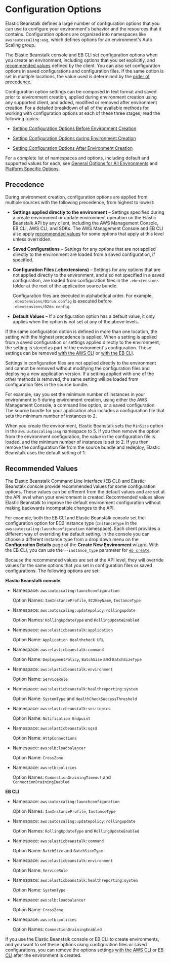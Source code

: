# Configuration Options<a name="command-options"></a>

Elastic Beanstalk defines a large number of configuration options that you can use to configure your environment's behavior and the resources that it contains\. Configuration options are organized into namespaces like `aws:autoscaling:asg`, which defines options for an environment's Auto Scaling group\.

The Elastic Beanstalk console and EB CLI set configuration options when you create an environment, including options that you set explicitly, and [recommended values](#configuration-options-recommendedvalues) defined by the client\. You can also set configuration options in saved configurations and configuration files\. If the same option is set in multiple locations, the value used is determined by the [order of precedence](#configuration-options-precedence)\.

Configuration option settings can be composed in text format and saved prior to environment creation, applied during environment creation using any supported client, and added, modified or removed after environment creation\. For a detailed breakdown of all of the available methods for working with configuration options at each of these three stages, read the following topics:

+ [Setting Configuration Options Before Environment Creation](environment-configuration-methods-before.md)

+ [Setting Configuration Options during Environment Creation](environment-configuration-methods-during.md)

+ [Setting Configuration Options After Environment Creation](environment-configuration-methods-after.md)

For a complete list of namespaces and options, including default and supported values for each, see [General Options for All Environments](command-options-general.md) and [Platform Specific Options](command-options-specific.md)\.

## Precedence<a name="configuration-options-precedence"></a>

During environment creation, configuration options are applied from multiple sources with the following precedence, from highest to lowest:

+ **Settings applied directly to the environment** – Settings specified during a create environment or update environment operation on the Elastic Beanstalk API by any client, including the AWS Management Console, EB CLI, AWS CLI, and SDKs\. The AWS Management Console and EB CLI also apply [recommended values](#configuration-options-recommendedvalues) for some options that apply at this level unless overridden\.

+ **Saved Configurations** – Settings for any options that are not applied directly to the environment are loaded from a saved configuration, if specified\.

+ **Configuration Files \(\.ebextensions\)** – Settings for any options that are not applied directly to the environment, and also not specified in a saved configuration, are loaded from configuration files in the `.ebextensions` folder at the root of the application source bundle\.

  Configuration files are executed in alphabetical order\. For example, `.ebextensions/01run.config` is executed before `.ebextensions/02do.config`\.

+ **Default Values** – If a configuration option has a default value, it only applies when the option is not set at any of the above levels\.

If the same configuration option is defined in more than one location, the setting with the highest precedence is applied\. When a setting is applied from a saved configuration or settings applied directly to the environment, the setting is stored as part of the environment's configuration\. These settings can be removed [with the AWS CLI](environment-configuration-methods-after.md#configuration-options-remove-awscli) or [with the EB CLI](environment-configuration-methods-after.md#configuration-options-remove-ebcli)\.

Settings in configuration files are not applied directly to the environment and cannot be removed without modifying the configuration files and deploying a new application version\. If a setting applied with one of the other methods is removed, the same setting will be loaded from configuration files in the source bundle\.

For example, say you set the minimum number of instances in your environment to 5 during environment creation, using either the AWS Management Console, a command line option, or a saved configuration\. The source bundle for your application also includes a configuration file that sets the minimum number of instances to 2\.

When you create the environment, Elastic Beanstalk sets the `MinSize` option in the `aws:autoscaling:asg` namespace to 5\. If you then remove the option from the environment configuration, the value in the configuration file is loaded, and the minimum number of instances is set to 2\. If you then remove the configuration file from the source bundle and redeploy, Elastic Beanstalk uses the default setting of 1\.

## Recommended Values<a name="configuration-options-recommendedvalues"></a>

The Elastic Beanstalk Command Line Interface \(EB CLI\) and Elastic Beanstalk console provide recommended values for some configuration options\. These values can be different from the default values and are set at the API level when your environment is created\. Recommended values allow Elastic Beanstalk to improve the default environment configuration without making backwards incompatible changes to the API\.

For example, both the EB CLI and Elastic Beanstalk console set the configuration option for EC2 instance type \(`InstanceType` in the `aws:autoscaling:launchconfiguration` namespace\)\. Each client provides a different way of overriding the default setting\. In the console you can choose a different instance type from a drop down menu on the **Configuration Details** page of the **Create New Environment** wizard\. With the EB CLI, you can use the `--instance_type` parameter for [`eb create`](eb3-create.md)\.

Because the recommended values are set at the API level, they will override values for the same options that you set in configuration files or saved configurations\. The following options are set:

**Elastic Beanstalk console**

+ Namespace: `aws:autoscaling:launchconfiguration`

  Option Names: `IamInstanceProfile`, `EC2KeyName`, `InstanceType`

+ Namespace: `aws:autoscaling:updatepolicy:rollingupdate`

  Option Names: `RollingUpdateType` and `RollingUpdateEnabled`

+ Namespace: `aws:elasticbeanstalk:application`

  Option Name: `Application Healthcheck URL`

+ Namespace: `aws:elasticbeanstalk:command`

  Option Name: `DeploymentPolicy`, `BatchSize` and `BatchSizeType`

+ Namespace: `aws:elasticbeanstalk:environment`

  Option Name: `ServiceRole`

+ Namespace: `aws:elasticbeanstalk:healthreporting:system`

  Option Name: `SystemType` and `HealthCheckSuccessThreshold`

+ Namespace: `aws:elasticbeanstalk:sns:topics`

  Option Name: `Notification Endpoint`

+ Namespace: `aws:elasticbeanstalk:sqsd`

  Option Name: `HttpConnections`

+ Namespace: `aws:elb:loadbalancer`

  Option Name: `CrossZone`

+ Namespace: `aws:elb:policies`

  Option Names: `ConnectionDrainingTimeout` and `ConnectionDrainingEnabled`

**EB CLI**

+ Namespace: `aws:autoscaling:launchconfiguration`

  Option Names: `IamInstanceProfile`, `InstanceType`

+ Namespace: `aws:autoscaling:updatepolicy:rollingupdate`

  Option Names: `RollingUpdateType` and `RollingUpdateEnabled`

+ Namespace: `aws:elasticbeanstalk:command`

  Option Name: `BatchSize` and `BatchSizeType`

+ Namespace: `aws:elasticbeanstalk:environment`

  Option Name: `ServiceRole`

+ Namespace: `aws:elasticbeanstalk:healthreporting:system`

  Option Name: `SystemType`

+ Namespace: `aws:elb:loadbalancer`

  Option Name: `CrossZone`

+ Namespace: `aws:elb:policies`

  Option Names: `ConnectionDrainingEnabled`

If you use the Elastic Beanstalk console or EB CLI to create environments, and you want to set these options using configuration files or saved configurations, you can remove the options settings [with the AWS CLI](environment-configuration-methods-after.md#configuration-options-remove-awscli) or [EB CLI](environment-configuration-methods-after.md#configuration-options-remove-ebcli) after the environment is created\.